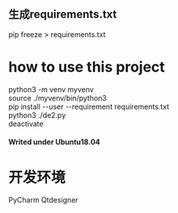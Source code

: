 ## 生成requirements.txt
pip freeze > requirements.txt
# how to use this project
python3 -m venv myvenv  
source ./myvenv/bin/python3  
pip install --user --requirement requirements.txt  
python3 ./de2.py  
deactivate
#### Writed under Ubuntu18.04
# 开发环境
PyCharm
Qtdesigner